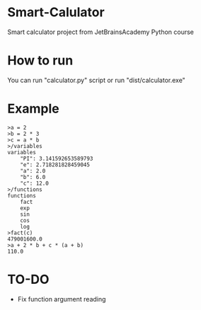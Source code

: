 # Smart-Calulator
Smart calculator project from JetBrainsAcademy Python course
# How to run
You can run "calculator.py" script or run "dist/calculator.exe"
# Example
```
>a = 2
>b = 2 * 3
>c = a * b
>/variables
variables
    "PI": 3.141592653589793
    "e": 2.718281828459045
    "a": 2.0
    "b": 6.0
    "c": 12.0
>/functions
functions
    fact
    exp
    sin
    cos
    log
>fact(c)
479001600.0
>a + 2 * b + c * (a + b)
110.0
```
# TO-DO
* Fix function argument reading
